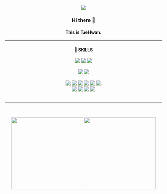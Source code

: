 <div align="center">
  <img src="https://capsule-render.vercel.app/api?type=venom&color=828282&fontColor=eeeeee&height=200&section=header&text=m%20o%20n%20t%20e&desc=taehwan's%20github&fontSize=60&fontAlign=45&fontAlignY=45&descAlign=60&descAlignY=62"/>
  <div>
    <h3>Hi there 👋</h3>
    <h4>This is TaeHwan.</h4>
    <hr style="height:1px"/>
    <h4>🌻 SKILLS</h4>
    <img src="https://img.shields.io/badge/java-FFFFFF?style=for-the-badge&logo=java&logoColor=black">
    <img src="https://img.shields.io/badge/javascript-FFFFFF?style=for-the-badge&logo=javascript&logoColor=black">
    <img src="https://img.shields.io/badge/python-FFFFFF?style=for-the-badge&logo=python&logoColor=black">
    <br/>
    <br/>
    <img src="https://img.shields.io/badge/mysql-FFFFFF?style=for-the-badge&logo=mysql&logoColor=black">
    <img src="https://img.shields.io/badge/springboot-FFFFFF?style=for-the-badge&logo=springboot&logoColor=black">
    <br/>
    <br/>
    <img src="https://img.shields.io/badge/html5-FFFFFF?style=for-the-badge&logo=html5&logoColor=black">
    <img src="https://img.shields.io/badge/css3-FFFFFF?style=for-the-badge&logo=css3&logoColor=black">
    <img src="https://img.shields.io/badge/react-FFFFFF?style=for-the-badge&logo=react&logoColor=black">
    <img src="https://img.shields.io/badge/redux-FFFFFF?style=for-the-badge&logo=redux&logoColor=black">
    <img src="https://img.shields.io/badge/vue-FFFFFF?style=for-the-badge&logo=vue.js&logoColor=black">
    <img src="https://img.shields.io/badge/flutter-FFFFFF?style=for-the-badge&logo=flutter&logoColor=black">
    <br/>
    <img src="https://img.shields.io/badge/mongodb-FFFFFF?style=for-the-badge&logo=mongodb&logoColor=black">
    <img src="https://img.shields.io/badge/node.js-FFFFFF?style=for-the-badge&logo=node.js&logoColor=black">
    <img src="https://img.shields.io/badge/express-FFFFFF?style=for-the-badge&logo=express&logoColor=black">
    <img src="https://img.shields.io/badge/fastapi-FFFFFF?style=for-the-badge&logo=fastapi&logoColor=black">
    <br/>
    <br/>
    <hr style="height:1px"/>

  </div>
</div>

<br/>
<br/>

<div align="center" alignY="center">
  <img height="230" src="https://github-readme-stats.vercel.app/api?username=taehwan01&show_icons=true&theme=swift"/>
  <img height="230" src="https://github-readme-stats.vercel.app/api/top-langs/?username=taehwan01&theme=swift&langs_count=4&hide=jupyter%20notebook,objective-c,makefile,cmake,c%2B%2B"/>
</div>

